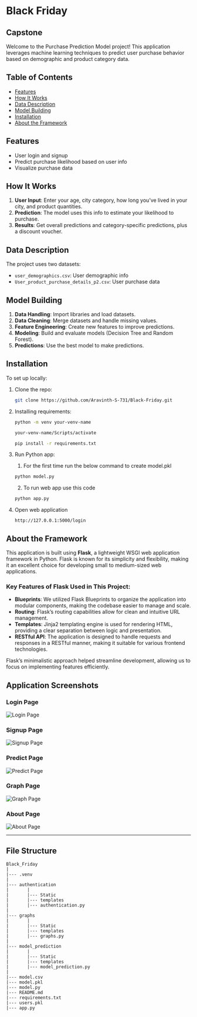 
# Black Friday 
## Capstone

Welcome to the Purchase Prediction Model project! This application leverages machine learning techniques to predict user purchase behavior based on demographic and product category data.

## Table of Contents

- [Features](#features)
- [How It Works](#how-it-works)
- [Data Description](#data-description)
- [Model Building](#model-building)
- [Installation](#installation)
- [About the Framework](#about_the_framework)


## Features

- User login and signup
- Predict purchase likelihood based on user info
- Visualize purchase data

## How It Works

1. **User Input**: Enter your age, city category, how long you’ve lived in your city, and product quantities.
2. **Prediction**: The model uses this info to estimate your likelihood to purchase.
3. **Results**: Get overall predictions and category-specific predictions, plus a discount voucher.

## Data Description

The project uses two datasets:
- `user_demographics.csv`: User demographic info
- `User_product_purchase_details_p2.csv`: User purchase data

## Model Building

1. **Data Handling**: Import libraries and load datasets.
2. **Data Cleaning**: Merge datasets and handle missing values.
3. **Feature Engineering**: Create new features to improve predictions.
4. **Modeling**: Build and evaluate models (Decision Tree and Random Forest).
5. **Predictions**: Use the best model to make predictions.

## Installation

To set up locally:

1. Clone the repo:
   ```bash
   git clone https://github.com/Aravinth-S-731/Black-Friday.git
   ```


2. Installing requirements:
    ```bash
   python -m venv your-venv-name

   your-venv-name/Scripts/activate
   
   pip install -r requirements.txt
   ```

3. Run Python app:

   1. For the first time run the below command to create model.pkl
   ```bash
   python model.py
   ```

   2. To run web app use this code
   ```bash
   python app.py
   ```
4. Open web application
   ```
   http://127.0.0.1:5000/login
   ```

## About the Framework

This application is built using **Flask**, a lightweight WSGI web application framework in Python. Flask is known for its simplicity and flexibility, making it an excellent choice for developing small to medium-sized web applications. 

### Key Features of Flask Used in This Project:

- **Blueprints**: We utilized Flask Blueprints to organize the application into modular components, making the codebase easier to manage and scale.
- **Routing**: Flask’s routing capabilities allow for clean and intuitive URL management.
- **Templates**: Jinja2 templating engine is used for rendering HTML, providing a clear separation between logic and presentation.
- **RESTful API**: The application is designed to handle requests and responses in a RESTful manner, making it suitable for various frontend technologies.

Flask’s minimalistic approach helped streamline development, allowing us to focus on implementing features efficiently.

## Application Screenshots

### Login Page
![Login Page](readme_images/login_page.png)

### Signup Page
![Signup Page](readme_images/signup_page.png)

### Predict Page
![Predict Page](readme_images/predict_page.png)

### Graph Page
![Graph Page](readme_images/graph_page.png)

### About Page
![About Page](readme_images/about_page.png)

---


## File Structure

```
Black_Friday
|
|--- .venv
|
|--- authentication
|       |
|       |--- Static
|       |--- templates
|       |--- authentication.py
|
|--- graphs
|       |
|       |--- Static
|       |--- templates
|       |--- graphs.py
|
|--- model_prediction
|       |
|       |--- Static
|       |--- templates
|       |--- model_prediction.py
|
|--- model.csv
|--- model.pkl
|--- model.py
|--- README.md
|--- requirements.txt
|--- users.pkl
|--- app.py

```